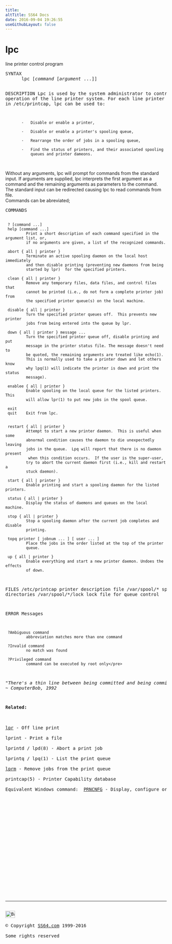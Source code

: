 ```yaml
---
title:
altTitle: SS64 Docs
date: 2016-09-04 19:26:55
useGithubLayout: false
---
```

<!-- #BeginLibraryItem "/Library/head_bash.lbi" --><!-- #EndLibraryItem --><h1>lpc</h1> 
<p>line printer control program</p>
<pre>SYNTAX
      lpc [<i>command</i> [<i>argument</i> ...]]

DESCRIPTION
     Lpc is used by the system administrator to control the operation of the
     line printer system.  For each line printer configured in /etc/printcap,
     lpc can be used to:

           ·   Disable or enable a printer,

           ·   Disable or enable a printer's spooling queue,

           ·   Rearrange the order of jobs in a spooling queue,

           ·   Find the status of printers, and their associated spooling
               queues and printer dameons.
</pre>
<p>Without any arguments, lpc will prompt for commands from the standard input.  If arguments are supplied, lpc interprets the first argument as a
command and the remaining arguments as parameters to the command.  The
standard input can be redirected causing lpc to read commands from file.<br>
Commands can be abreviated; </p>
<pre>COMMANDS

     ? [command ...]
     help [command ...]
             Print a short description of each command specified in the argument list, or,
             if no arguments are given, a list of the recognized commands.

     abort { all | printer }
             Terminate an active spooling daemon on the local host immediately
             and then disable printing (preventing new daemons from being
             started by lpr)  for the specified printers.

     clean { all | printer }
             Remove any temporary files, data files, and control files that
             cannot be printed (i.e., do not form a complete printer job) from
             the specified printer queue(s) on the local machine.

     disable { all | printer }
             Turn the specified printer queues off.  This prevents new printer
             jobs from being entered into the queue by lpr.

     down { all | printer } message ...
             Turn the specified printer queue off, disable printing and put
             message in the printer status file. The message doesn't need to
             be quoted, the remaining arguments are treated like echo(1).
             This is normally used to take a printer down and let others know
             why lpq(1) will indicate the printer is down and print the status
             message).

     enablee { all | printer }
             Enable spooling on the local queue for the listed printers.  This
             will allow lpr(1) to put new jobs in the spool queue.

     exit
     quit    Exit from lpc.


     restart { all | printer }
             Attempt to start a new printer daemon.  This is useful when some
             abnormal condition causes the daemon to die unexpectedly leaving
             jobs in the queue.  Lpq will report that there is no daemon present
              when this condition occurs.  If the user is the super-user,
             try to abort the current daemon first (i.e., kill and restart a
             stuck daemon).

     start { all | printer }
             Enable printing and start a spooling daemon for the listed printers.

     status { all | printer }
             Display the status of daemons and queues on the local machine.

     stop { all | printer }
             Stop a spooling daemon after the current job completes and disable
             printing.

     topq printer [ jobnum ... ] [ user ... ]
             Place the jobs in the order listed at the top of the printer
             queue.

     up { all | printer }
             Enable everything and start a new printer daemon. Undoes the effects
             of down.

FILES
     /etc/printcap       printer description file
     /var/spool/*        spool directories
     /var/spool/*/lock   lock file for queue control

ERROR Messages

     ?Ambiguous command
             abbreviation matches more than one command

     ?Invalid command
             no match was found

     ?Privileged command
             command can be executed by root only</pre>
<p class="quote"><i>"There's a thin line between being committed and being committed"
~ ComputerBob, 1992 </i></p>
<p><b>Related:</b><br>
<br>
<a href="lpr.html">lpr</a> - Off line print <br>
lprint - Print a file<br>
lprintd / lpd(8) - Abort a print job<br>
lprintq / lpq(1) - List the print queue<br>
<a href="lprm.html">lprm</a> - Remove jobs from the print queue <br>
printcap(5) - Printer Capability database<br>
Equivalent Windows command:  <a href="../nt/prncnfg.html">PRNCNFG</a> - Display, configure or rename a printer</p><!-- #BeginLibraryItem "/Library/foot_bash.lbi" --><p>
<!-- bash300 -->
<ins class="adsbygoogle" style="display:inline-block;width:300px;height:250px" data-ad-client="ca-pub-6140977852749469" data-ad-slot="4615356305"></ins>
<script>
(adsbygoogle = window.adsbygoogle || []).push({});
</script></p>
<hr>
<div id="bl" class="footer"><a href="lpc.html#"><img src="../images/top.png" width="30" height="22" alt="Back to the Top"></a></div>
<div id="br" class="footer, tagline">© Copyright <a href="../index.html">SS64.com</a> 1999-2016<br>
Some rights reserved</div><!-- #EndLibraryItem -->

